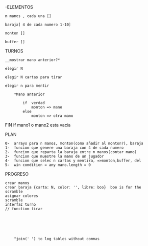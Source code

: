 

-ELEMENTOS

	n manos , cada una []

	baraja[ 4 de cada numero 1-10]

	monton []

	buffer []
TURNOS

	__mostrar mano anterior?*

	elegir N 

	elegir N cartas para tirar

	elegir n para mentir
	
		*Mano anterior

			if  verdad 
				monton => mano
			else 
				monton => otra mano
		

FIN 
	if mano1 o mano2 esta vacía


PLAN

	0-  arrays para n manos, monton(como añadir al monton?), baraja
	1-  funcion que genere una baraja con 4 de cada numero 
	2-  funcion que reparta la baraja entre n manos(contar mano)
	3-  funcion que muestre la mano de un jugador
	4-  funcion que selec n cartas y mentira, =>monton,buffer, del
	5-  win condition = any mano.length = 0
	
	
PROGRESO
	
	crear manos 
	crear baraja {carta: N, color: '', libre: boo}  boo is for the scramble
	asignar colores
	scramble
	interfaz turno
	// function tirar
	





		"join(' ') to log tables without commas
		




